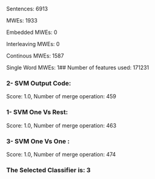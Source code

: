 Sentences: 6913

MWEs: 1933

Embedded MWEs: 0

Interleaving MWEs: 0

Continous MWEs: 1587

Single Word MWEs: 1## Number of features used: 171231

### 2- SVM Output Code: 
Score: 1.0, Number of merge operation: 459
### 1- SVM One Vs Rest: 
Score: 1.0, Number of merge operation: 463
### 3- SVM One Vs One : 
Score: 1.0, Number of merge operation: 474
### The Selected Classifier is: 3
